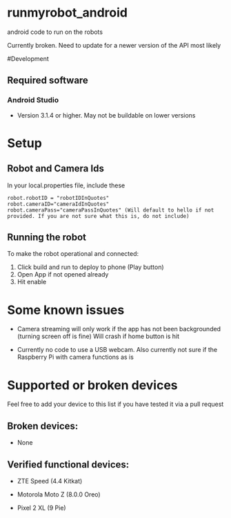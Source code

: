 # runmyrobot_android
android code to run on the robots

Currently broken. Need to update for a newer version of the API most likely

#Development

## Required software

### Android Studio
- Version 3.1.4 or higher. May not be buildable on lower versions

# Setup

## Robot and Camera Ids

In your local.properties file, include these

```
robot.robotID = "robotIDInQuotes"
robot.cameraID="cameraIdInQuotes"
robot.cameraPass="cameraPassInQuotes" (Will default to hello if not provided. If you are not sure what this is, do not include)
```

## Running the robot

To make the robot operational and connected:
 1. Click build and run to deploy to phone (Play button)
 2. Open App if not opened already
 3. Hit enable

# Some known issues

- Camera streaming will only work if the app has not been backgrounded (turning screen off is fine)
Will crash if home button is hit

- Currently no code to use a USB webcam. Also currently not sure if the Raspberry Pi with camera functions as is


# Supported or broken devices

Feel free to add your device to this list if you have tested it via a pull request

## Broken devices:

- None

## Verified functional devices:

- ZTE Speed (4.4 Kitkat)

- Motorola Moto Z (8.0.0 Oreo)

- Pixel 2 XL (9 Pie)





